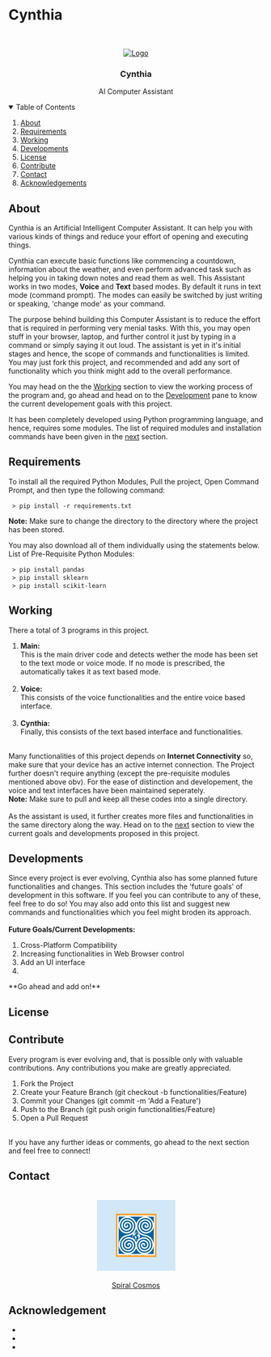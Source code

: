 # Cynthia

<!-- LOGO -->
<br />
<p align="center">
  <a href="https://github.com/Yashvardhang/Cynthia">
    <img src="Icons/Icon.ico" alt="Logo" width="128" height="128">
  </a>

  <h3 align="center">Cynthia</h3>

  <p align="center">
    AI Computer Assistant
  </p>
</p>

<!-- TABLE OF CONTENTS -->
<details open="open">
  <summary>Table of Contents</summary>
  <ol>
    <li><a href="#about">About</a></li>
    <li><a href="#requirements">Requirements</a></li>
    <li><a href="#working">Working</a></li>
    <li><a href="#developments">Developments</a></li>
    <li><a href="#license">License</a></li>
    <li><a href="#contribute">Contribute</a></li>
    <li><a href="#contact">Contact</a></li>
    <li><a href="#acknowledgement">Acknowledgements</a></li>
  </ol>
</details>

<!-- ABOUT -->
## About

Cynthia is an Artificial Intelligent Computer Assistant. It can help you with various kinds of things and reduce your effort of opening and executing things.

Cynthia can execute basic functions like commencing a countdown, information about the weather, and even perform advanced task such as helping you in taking down notes and read them as well. This Assistant works in two modes, <b>Voice</b> and <b>Text</b> based modes. By default it runs in text mode (command prompt). The modes can easily be switched by just writing or speaking, 'change mode' as your command.

The purpose behind building this Computer Assistant is to reduce the effort that is required in performing very menial tasks. With this, you may open stuff in your browser, laptop, and further control it just by typing in a command or simply saying it out loud. The assistant is yet in it's initial stages and hence, the scope of commands and functionalities is limited. You may just fork this project, and recommended and add any sort of functionality which you think might add to the overall performance.

You may head on the the <a href="#working">Working</a> section to view the working process of the program and, go ahead and head on to the <a href="#developments">Development</a> pane to know the current developement goals with this project.

It has been completely developed using Python programming language, and hence, requires some modules. The list of required modules and installation commands have been given in the <a href="#requirements">next</a> section.

<!-- REQUIREMENTS -->
## Requirements

To install all the required Python Modules, Pull the project, Open Command Prompt, and then type the following command:

```
 > pip install -r requirements.txt
```

**Note:** Make sure to change the directory to the directory where the project has been stored. 

You may also download all of them individually using the statements below.<br>
List of Pre-Requisite Python Modules:

```
 > pip install pandas
 > pip install sklearn
 > pip install scikit-learn
```

<!-- WORKING -->
## Working

There a total of 3 programs in this project.
<ol>
  <li><b>Main:</b><br>This is the main driver code and detects wether the mode has been set to the text mode or voice mode. If no mode is prescribed, the automatically   takes it as text based mode.</li><br>
  <li><b>Voice:</b><br>This consists of the voice functionalities and the entire voice based interface.</li><br>
  <li><b>Cynthia:</b><br>Finally, this consists of the text based interface and functionalities.</li><br>
</ol>

Many functionalities of this project depends on **Internet Connectivity** so, make sure that your device has an active internet connection. The Project further doesn't require anything (except the pre-requisite modules mentioned above obv). For the ease of distinction and developement, the voice and text interfaces have been maintained seperately.
<br>
**Note:** Make sure to pull and keep all these codes into a single directory.
<br><br>
As the assistant is used, it further creates more files and functionalities in the same directory along the way. Head on to the <a href="#developements">next</a> section to view the current goals and developments proposed in this project.

<!-- DEVELOPMENTS -->
## Developments
Since every project is ever evolving, Cynthia also has some planned future functionalities and changes. This section includes the 'future goals' of development in this software. If you feel you can contribute to any of these, feel free to do so! You may also add onto this list and suggest new commands and functionalities which you feel might broden its approach.
<br><br>
**Future Goals/Current Developments:**
<ol>
  <li>Cross-Platform Compatibility</li>
  <li>Increasing functionalities in Web Browser control</li>
  <li>Add an UI interface</li>
  <li></li>
</ol>
**Go ahead and add on!**

<!-- LICENSE -->
## License

<!-- contribute -->
## Contribute

Every program is ever evolving and, that is possible only with valuable contributions. Any contributions you make are greatly appreciated. 
<ol>
  <li>Fork the Project</li>
  <li>Create your Feature Branch (git checkout -b functionalities/Feature)</li>
  <li>Commit your Changes (git commit -m 'Add a Feature')</li>
  <li>Push to the Branch (git push origin functionalities/Feature)</li>
  <li>Open a Pull Request</li>
</ol>

<br>If you have any further ideas or comments, go ahead to the next section and feel free to connect! 

<!-- CONTACT -->
## Contact

<p align="center">
  <br>
  <img src="https://github.com/YashvardhanG/YashvardhanG/blob/main/Spiral%20Cosmos.png" alt="Logo" width="155" height="140"><br><br>
  <a href = "https://www.spiralcosmos.com">Spiral Cosmos</a>
</p>

<!-- Acknowledgement -->
## Acknowledgement

<ul>
  <li><a href = "#"></a></li>
  <li><a href = "#"></a></li>
  <li><a href = "#"></a></li>
</ul>

